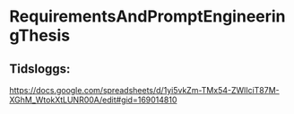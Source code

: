 # RequirementsAndPromptEngineeringThesis

## Tidsloggs:
https://docs.google.com/spreadsheets/d/1yi5vkZm-TMx54-ZWlIciT87M-XGhM_WtokXtLUNR00A/edit#gid=169014810

